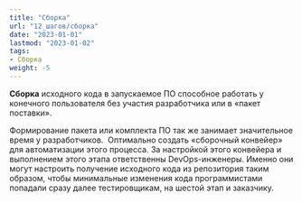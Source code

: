 ```yaml
---
title: "Сборка"
url: "12_шагов/сборка"
date: "2023-01-01"
lastmod: "2023-01-02"
tags:
- Сборка
weight: -5
---
```


**Сборка** исходного кода в запускаемое ПО способное работать у конечного пользователя без участия разработчика или в «пакет поставки». 

Формирование пакета или комплекта ПО так же занимает значительное время у разработчиков.  Оптимально создать «сборочный конвейер» для автоматизации этого процесса. За настройкой этого конвейера и выполнением этого этапа ответственны DevOps-инженеры. Именно они могут настроить получение исходного кода из репозитория таким образом, чтобы минимальные изменения кода программистами попадали сразу далее тестировщикам, на шестой этап и заказчику.